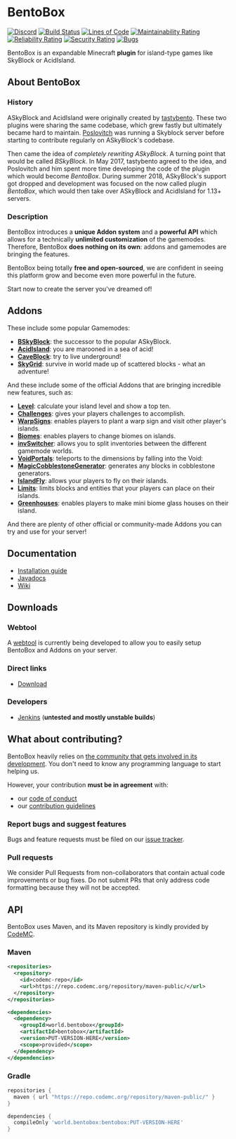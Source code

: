 # BentoBox

[![Discord](https://img.shields.io/discord/272499714048524288.svg?logo=discord)](https://discord.bentobox.world)
[![Build Status](https://ci.codemc.org/buildStatus/icon?job=BentoBoxWorld/BentoBox)](https://ci.codemc.org/job/BentoBoxWorld/job/BentoBox/)
[![Lines of Code](https://sonarcloud.io/api/project_badges/measure?project=BentoBoxWorld_BentoBox%3Adevelop&metric=ncloc)](https://sonarcloud.io/dashboard?id=BentoBoxWorld_BentoBox%3Adevelop)
[![Maintainability Rating](https://sonarcloud.io/api/project_badges/measure?project=BentoBoxWorld_BentoBox%3Adevelop&metric=sqale_rating)](https://sonarcloud.io/dashboard?id=BentoBoxWorld_BentoBox%3Adevelop)
[![Reliability Rating](https://sonarcloud.io/api/project_badges/measure?project=BentoBoxWorld_BentoBox%3Adevelop&metric=reliability_rating)](https://sonarcloud.io/dashboard?id=BentoBoxWorld_BentoBox%3Adevelop)
[![Security Rating](https://sonarcloud.io/api/project_badges/measure?project=BentoBoxWorld_BentoBox%3Adevelop&metric=security_rating)](https://sonarcloud.io/dashboard?id=BentoBoxWorld_BentoBox%3Adevelop)
[![Bugs](https://sonarcloud.io/api/project_badges/measure?project=BentoBoxWorld_BentoBox%3Adevelop&metric=bugs)](https://sonarcloud.io/dashboard?id=BentoBoxWorld_BentoBox%3Adevelop)

BentoBox is an expandable Minecraft **plugin** for island-type games like SkyBlock or AcidIsland.

## About BentoBox

### History

ASkyBlock and AcidIsland were originally created by [tastybento](https://github.com/tastybento).
These two plugins were sharing the same codebase, which grew fastly but ultimately became hard to maintain.
[Poslovitch](https://github.com/Poslovitch) was running a Skyblock server before starting to contribute regularly on ASkyBlock's codebase.

Then came the idea of *completely rewriting ASkyBlock*.
A turning point that would be called *BSkyBlock*.
In May 2017, tastybento agreed to the idea, and Poslovitch and him spent more time developing the code of the plugin which would become *BentoBox*.
During summer 2018, ASkyBlock's support got dropped and development was focused on the now called plugin *BentoBox*, which would then take over ASkyBlock and AcidIsland for 1.13+ servers.

### Description

BentoBox introduces a **unique Addon system** and a **powerful API** which allows for a technically **unlimited customization** of the gamemodes.
Therefore, BentoBox **does nothing on its own**: addons and gamemodes are bringing the features.

BentoBox being totally **free and open-sourced**, we are confident in seeing this platform grow and become even more powerful in the future.

Start now to create the server you've dreamed of!

## Addons
These include some popular Gamemodes:
* [**BSkyBlock**](https://github.com/BentoBoxWorld/BSkyBlock): the successor to the popular ASkyBlock.
* [**AcidIsland**](https://github.com/BentoBoxWorld/AcidIsland): you are marooned in a sea of acid!
* [**CaveBlock**](https://github.com/BentoBoxWorld/CaveBlock): try to live underground!
* [**SkyGrid**](https://github.com/BentoBoxWorld/SkyGrid): survive in world made up of scattered blocks - what an adventure!

And these include some of the official Addons that are bringing incredible new features, such as:
* [**Level**](https://github.com/BentoBoxWorld/Level): calculate your island level and show a top ten.
* [**Challenges**](https://github.com/BentoBoxWorld/Challenges): gives your players challenges to accomplish.
* [**WarpSigns**](https://github.com/BentoBoxWorld/addon-welcomewarpsigns): enables players to plant a warp sign and visit other player's islands.
* [**Biomes**](https://github.com/BentoBoxWorld/Biomes): enables players to change biomes on islands.
* [**invSwitcher**](https://github.com/BentoBoxWorld/addon-invSwitcher): allows you to split inventories between the different gamemode worlds.
* [**VoidPortals**](https://github.com/BentoBoxWorld/VoidPortals): teleports to the dimensions by falling into the Void:
* [**MagicCobblestoneGenerator**](https://github.com/BentoBoxWorld/MagicCobblestoneGenerator): generates any blocks in cobblestone generators.
* [**IslandFly**](https://github.com/BentoBoxWorld/IslandFly): allows your players to fly on their islands.
* [**Limits**](https://github.com/BentoBoxWorld/addon-limits): limits blocks and entities that your players can place on their islands.
* [**Greenhouses**](https://github.com/BentoBoxWorld/greenhouses): enables players to make mini biome glass houses on their island.

And there are plenty of other official or community-made Addons you can try and use for your server!

## Documentation

* [Installation guide](https://github.com/BentoBoxWorld/bentobox/wiki/Install-Bentobox)
* [Javadocs](https://bentoboxworld.github.io/BentoBox/)
* [Wiki](https://github.com/BentoBoxWorld/BentoBox/wiki)

## Downloads

### Webtool
A [webtool](https://bentobox-tool.herokuapp.com/) is currently being developed to allow you to easily setup BentoBox and Addons on your server.

### Direct links
* [Download](https://github.com/BentoBoxWorld/BentoBox/releases)

### Developers
* [Jenkins](https://ci.codemc.org/job/BentoBoxWorld/job/BentoBox/) (**untested and mostly unstable builds**)

## What about contributing?

BentoBox heavily relies on [the community that gets involved in its development](https://github.com/BentoBoxWorld/BentoBox/graphs/contributors).
You don't need to know any programming language to start helping us.

However, your contribution **must be in agreement** with:
* our [code of conduct](https://github.com/BentoBoxWorld/BentoBox/tree/master/.github/CODE_OF_CONDUCT.md)
* our [contribution guidelines](https://github.com/BentoBoxWorld/BentoBox/tree/master/.github/CONTRIBUTING.md)

### Report bugs and suggest features
Bugs and feature requests must be filed on our [issue tracker](https://github.com/BentoBoxWorld/BentoBox/issues).

### Pull requests
We consider Pull Requests from non-collaborators that contain actual code improvements or bug fixes.
Do not submit PRs that only address code formatting because they will not be accepted.

## API

BentoBox uses Maven, and its Maven repository is kindly provided by [CodeMC](https://codemc.org).

### Maven
```xml
<repositories>
  <repository>
    <id>codemc-repo</id>
    <url>https://repo.codemc.org/repository/maven-public/</url>
  </repository>
</repositories>

<dependencies>
  <dependency>
    <groupId>world.bentobox</groupId>
    <artifactId>bentobox</artifactId>
    <version>PUT-VERSION-HERE</version>
    <scope>provided</scope>
  </dependency>
</dependencies>
```

### Gradle
```groovy
repositories {
  maven { url "https://repo.codemc.org/repository/maven-public/" }
}

dependencies {
  compileOnly 'world.bentobox:bentobox:PUT-VERSION-HERE'
}
```
